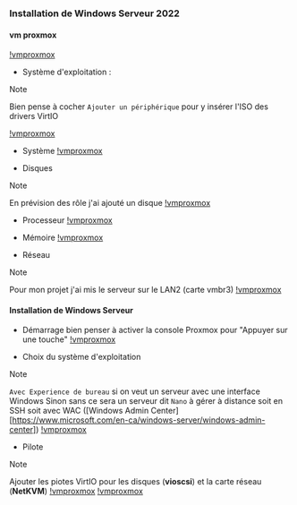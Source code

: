 ### Installation de Windows Serveur 2022 

#### vm proxmox

[!vmproxmox](./images/01-1.png)

- Système d'exploitation :
> [!NOTE]
> Bien pense à cocher `Ajouter un périphérique` pour y insérer l'ISO des drivers VirtIO  

[!vmproxmox](./images/01-2.png)

- Système 
[!vmproxmox](./images/01-3.png)

- Disques
> [!NOTE]
> En prévision des rôle j'ai ajouté un disque
[!vmproxmox](./images/01-4.png)

- Processeur
[!vmproxmox](./images/01-5.png)

- Mémoire
[!vmproxmox](./images/01-6.png)

- Réseau
> [!NOTE]
> Pour mon projet j'ai mis le serveur sur le LAN2 (carte vmbr3) 
[!vmproxmox](./images/01-7.png)

#### Installation de Windows Serveur

- Démarrage bien penser à activer la console Proxmox pour "Appuyer sur une touche"
[!vmproxmox](./images/02-1.png)

- Choix du système d'exploitation 
> [!NOTE]
> `Avec Experience de bureau` si on veut un serveur avec une interface Windows
> Sinon sans ce sera un serveur dit `Nano` à gérer à distance soit en SSH soit avec WAC ([Windows Admin Center][https://www.microsoft.com/en-ca/windows-server/windows-admin-center])
[!vmproxmox](./images/02-3.png)

- Pilote 
> [!NOTE]
> Ajouter les piotes VirtIO pour les disques (**vioscsi**) et la carte réseau (**NetKVM**)
[!vmproxmox](./images/02-4.png) [!vmproxmox](./images/02-5.png)







